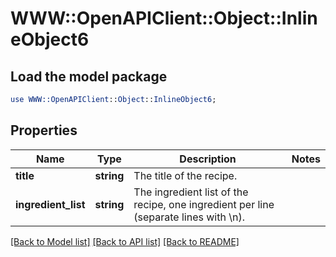 # WWW::OpenAPIClient::Object::InlineObject6

## Load the model package
```perl
use WWW::OpenAPIClient::Object::InlineObject6;
```

## Properties
Name | Type | Description | Notes
------------ | ------------- | ------------- | -------------
**title** | **string** | The title of the recipe. | 
**ingredient_list** | **string** | The ingredient list of the recipe, one ingredient per line (separate lines with \\n). | 

[[Back to Model list]](../README.md#documentation-for-models) [[Back to API list]](../README.md#documentation-for-api-endpoints) [[Back to README]](../README.md)


